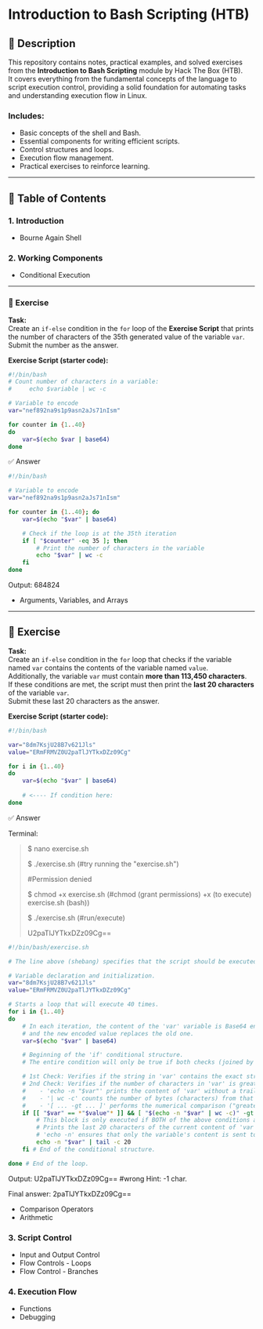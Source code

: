 # Introduction to Bash Scripting (HTB)

## 📌 Description
This repository contains notes, practical examples, and solved exercises from the **Introduction to Bash Scripting** module by Hack The Box (HTB).  
It covers everything from the fundamental concepts of the language to script execution control, providing a solid foundation for automating tasks and understanding execution flow in Linux.

### Includes:
- Basic concepts of the shell and Bash.
- Essential components for writing efficient scripts.
- Control structures and loops.
- Execution flow management.
- Practical exercises to reinforce learning.

---

## 📂 Table of Contents

### 1. Introduction
- Bourne Again Shell

### 2. Working Components
- Conditional Execution

---

### 🧩 Exercise

**Task:**  
Create an `if-else` condition in the `for` loop of the **Exercise Script** that prints the number of characters of the 35th generated value of the variable `var`. Submit the number as the answer.

**Exercise Script (starter code):**
```bash
#!/bin/bash
# Count number of characters in a variable:
#     echo $variable | wc -c

# Variable to encode
var="nef892na9s1p9asn2aJs71nIsm"

for counter in {1..40}
do
    var=$(echo $var | base64)
done
```

✅ Answer
```bash
#!/bin/bash

# Variable to encode
var="nef892na9s1p9asn2aJs71nIsm"

for counter in {1..40}; do
    var=$(echo "$var" | base64)

    # Check if the loop is at the 35th iteration
    if [ "$counter" -eq 35 ]; then
        # Print the number of characters in the variable
        echo "$var" | wc -c
    fi
done
```

Output: 684824


- Arguments, Variables, and Arrays

---

## 🧩 Exercise

**Task:**  
Create an `if-else` condition in the `for` loop that checks if the variable named `var` contains the contents of the variable named `value`.  
Additionally, the variable `var` must contain **more than 113,450 characters**.  
If these conditions are met, the script must then print the **last 20 characters** of the variable `var`.  
Submit these last 20 characters as the answer.

**Exercise Script (starter code):**
```bash
#!/bin/bash

var="8dm7KsjU28B7v621Jls"
value="ERmFRMVZ0U2paTlJYTkxDZz09Cg"

for i in {1..40}
do
    var=$(echo "$var" | base64)
		
    # <---- If condition here:
done
```
✅ Answer

Terminal: 
> $ nano exercise.sh
> 
> $ ./exercise.sh                (#try running the "exercise.sh")
> 
> #Permission denied
> 
> $ chmod +x exercise.sh         (#chmod (grant permissions) +x (to execute) exercise.sh (bash))
> 
> $ ./exercise.sh                (#run/execute)
> 
> U2paTlJYTkxDZz09Cg==


```bash
#!/bin/bash/exercise.sh

# The line above (shebang) specifies that the script should be executed with the Bash interpreter.

# Variable declaration and initialization.
var="8dm7KsjU28B7v621Jls"
value="ERmFRMVZ0U2paTlJYTkxDZz09Cg"

# Starts a loop that will execute 40 times.
for i in {1..40}
do
    # In each iteration, the content of the 'var' variable is Base64 encoded,
    # and the new encoded value replaces the old one.
    var=$(echo "$var" | base64)

    # Beginning of the 'if' conditional structure.
    # The entire condition will only be true if both checks (joined by '&&') succeed.

    # 1st Check: Verifies if the string in 'var' contains the exact string stored in 'value'.
    # 2nd Check: Verifies if the number of characters in 'var' is greater than 113,450.
    #    - 'echo -n "$var"' prints the content of 'var' without a trailing newline.
    #    - '| wc -c' counts the number of bytes (characters) from that output.
    #    - '[ ... -gt ... ]' performs the numerical comparison ("greater than").
    if [[ "$var" == *"$value"* ]] && [ "$(echo -n "$var" | wc -c)" -gt 113450 ]; then
        # This block is only executed if BOTH of the above conditions are true.
        # Prints the last 20 characters of the current content of 'var'.
        # 'echo -n' ensures that only the variable's content is sent to 'tail'.
        echo -n "$var" | tail -c 20
    fi # End of the conditional structure.

done # End of the loop.
```
Output: U2paTlJYTkxDZz09Cg==        #wrong
Hint: -1 char.

Final answer: 2paTlJYTkxDZz09Cg==  

- Comparison Operators
- Arithmetic

### 3. Script Control
- Input and Output Control
- Flow Controls - Loops
- Flow Control - Branches

### 4. Execution Flow
- Functions
- Debugging

